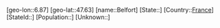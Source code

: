 ﻿---
location: [47.63,6.87]
type: City
tags:
- geo/City


SpocWebEntityId: 29079
isDeleted: false
confidential: public

---
[geo-lon::6.87]
[geo-lat::47.63]
[name::Belfort]
[State::]
[Country::[France](geo/Continent/Europe/France.md)]
[StateId::]
[Population::]
[Unknown::]

